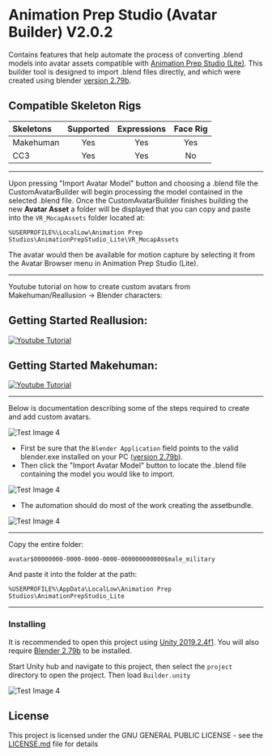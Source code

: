 # Animation Prep Studio (Avatar Builder) V2.0.2

Contains features that help automate the process of converting .blend models into avatar assets compatible with [Animation Prep Studio (Lite)](https://drive.google.com/open?id=17MyFQ75dfBuaf5IL4ba-4BH8klWj6-5r "Animation Prep Studio Direct Download"). This builder tool is designed to import .blend files directly, and which were created using blender [version 2.79b](https://download.blender.org/release/Blender2.79/ "Blender Downloads"). 

## Compatible Skeleton Rigs
|   Skeletons   |   Supported     |   Expressions   |    Face Rig     |
| :-------------| :-------------: | :-------------: | :-------------: |      
|   Makehuman   |     Yes         |  Yes            |  Yes            |
|   CC3         |     Yes         |  Yes            |  No             |

___

Upon pressing "Import Avatar Model" button and choosing a .blend file the CustomAvatarBuilder will begin processing the model contained in the selected .blend file. Once the CustomAvatarBuilder finishes building the new **Avatar Asset** a folder will be displayed that you can copy and paste into the `VR_MocapAssets` folder located at:

`%USERPROFILE%\LocalLow\Animation Prep Studios\AnimationPrepStudio_Lite\VR_MocapAssets`

The avatar would then be available for motion capture by selecting it from the Avatar Browser menu in Animation Prep Studio (Lite).
___
Youtube tutorial on how to create custom avatars from Makehuman/Reallusion -> Blender characters:
## Getting Started Reallusion:
[![Youtube Tutorial](https://img.youtube.com/vi/US4zInM82EM/0.jpg)](https://www.youtube.com/watch?v=US4zInM82EM)

## Getting Started Makehuman:
[![Youtube Tutorial](https://img.youtube.com/vi/gRIz8tc7ds8/0.jpg)](https://www.youtube.com/watch?v=gRIz8tc7ds8)

___
Below is documentation describing some of the steps required to create and add custom avatars.

![Test Image 4](https://raw.githubusercontent.com/guiglass/CustomAvatarBuilder/master/Documentation/builder.png)
* First be sure that the `Blender Application` field points to the valid blender.exe installed on your PC ([version 2.79b](https://download.blender.org/release/Blender2.79/ "Blender Downloads")).
* Then click the "Import Avatar Model" button to locate the .blend file containing the model you would like to import.

![Test Image 4](https://raw.githubusercontent.com/guiglass/CustomAvatarBuilder/master/Documentation/select.png)
* The automation should do most of the work creating the assetbundle.

![Test Image 4](https://raw.githubusercontent.com/guiglass/CustomAvatarBuilder/master/Documentation/asset.png)
___
Copy the entire folder:

`avatar$00000000-0000-0000-0000-000000000000$male_military`

And paste it into the folder at the path:

`%USERPROFILE%\AppData\LocalLow\Animation Prep Studios\AnimationPrepStudio_Lite`

___
### Installing

It is recommended to open this project using [Unity 2019.2.4f1](https://unity3d.com/unity/whats-new/2019.2.4 "Unity Engine Download").
You will also require [Blender 2.79b](https://download.blender.org/release/Blender2.79/ "Blender Downloads") to be installed.

Start Unity hub and navigate to this project, then select the `project` directory to open the project. Then load `Builder.unity`

![Test Image 4](https://raw.githubusercontent.com/guiglass/CustomAvatarBuilder/master/Documentation/scene.png)

## License

This project is licensed under the GNU GENERAL PUBLIC LICENSE - see the [LICENSE.md](LICENSE.md) file for details
